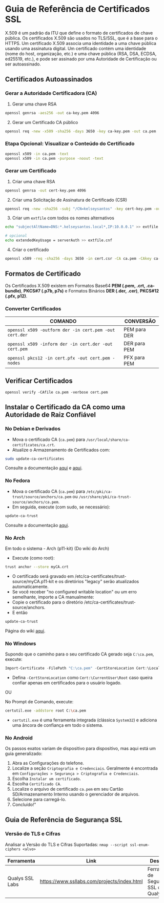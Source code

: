 # Guia de Referência de Certificados SSL

X.509 é um padrão da ITU que define o formato de certificados de chave pública. Os certificados X.509 são usados no TLS/SSL, que é a base para o HTTPS. Um certificado X.509 associa uma identidade a uma chave pública usando uma assinatura digital. Um certificado contém uma identidade (nome do host, organização, etc.) e uma chave pública (RSA, DSA, ECDSA, ed25519, etc.), e pode ser assinado por uma Autoridade de Certificação ou ser autoassinado.

## Certificados Autoassinados

### Gerar a Autoridade Certificadora (CA)
1. Gerar uma chave RSA
```bash
openssl genrsa -aes256 -out ca-key.pem 4096
```
2. Gerar um Certificado CA público
```bash
openssl req -new -x509 -sha256 -days 3650 -key ca-key.pem -out ca.pem
```

### Etapa Opcional: Visualizar o Conteúdo do Certificado
```bash
openssl x509 -in ca.pem -text
openssl x509 -in ca.pem -purpose -noout -text
```

### Gerar um Certificado
1. Criar uma chave RSA
```bash
openssl genrsa -out cert-key.pem 4096
```
2. Criar uma Solicitação de Assinatura de Certificado (CSR)
```bash
openssl req -new -sha256 -subj "/CN=kelseysantos" -key cert-key.pem -out cert.csr
```
3. Criar um `extfile` com todos os nomes alternativos
```bash
echo "subjectAltName=DNS:*.kelseysantos.local*,IP:10.0.0.1" >> extfile.cnf
```
```bash
# opcional
echo extendedKeyUsage = serverAuth >> extfile.cnf
```
4. Criar o certificado
```bash
openssl x509 -req -sha256 -days 3650 -in cert.csr -CA ca.pem -CAkey ca-key.pem -out cert.pem -extfile extfile.cnf -CAcreateserial
```

## Formatos de Certificado

Os Certificados X.509 existem em Formatos Base64 **PEM (.pem, .crt, .ca-bundle)**, **PKCS#7 (.p7b, p7s)** e Formatos Binários **DER (.der, .cer)**, **PKCS#12 (.pfx, p12)**.

### Converter Certificados

COMANDO | CONVERSÃO
---|---
`openssl x509 -outform der -in cert.pem -out cert.der` | PEM para DER
`openssl x509 -inform der -in cert.der -out cert.pem` | DER para PEM
`openssl pkcs12 -in cert.pfx -out cert.pem -nodes` | PFX para PEM

## Verificar Certificados
`openssl verify -CAfile ca.pem -verbose cert.pem`

## Instalar o Certificado da CA como uma Autoridade de Raiz Confiável

### No Debian e Derivados
- Mova o certificado CA (`ca.pem`) para `/usr/local/share/ca-certificates/ca.crt`.
- Atualize o Armazenamento de Certificados com:
```bash
sudo update-ca-certificates
```

Consulte a documentação [aqui](https://wiki.debian.org/Self-Signed_Certificate) e [aqui](https://manpages.debian.org/buster/ca-certificates/update-ca-certificates.8.en.html).

### No Fedora
- Mova o certificado CA (`ca.pem`) para `/etc/pki/ca-trust/source/anchors/ca.pem` ou `/usr/share/pki/ca-trust-source/anchors/ca.pem`.
- Em seguida, execute (com sudo, se necessário):
```bash
update-ca-trust
```

Consulte a documentação [aqui](https://docs.fedoraproject.org/en-US/quick-docs/using-shared-system-certificates/).

### No Arch
Em todo o sistema - Arch (p11-kit)
(Do wiki do Arch)
- Execute (como root):
```bash
trust anchor --store myCA.crt
```
- O certificado será gravado em /etc/ca-certificates/trust-source/myCA.p11-kit e os diretórios "legacy" serão atualizados automaticamente.
- Se você receber "no configured writable location" ou um erro semelhante, importe a CA manualmente:
- Copie o certificado para o diretório /etc/ca-certificates/trust-source/anchors.
- E então
```bash 
update-ca-trust
```
Página do wiki [aqui](https://wiki.archlinux.org/title/User:Grawity/Adding_a_trusted_CA_certificate).

### No Windows

Supondo que o caminho para o seu certificado CA gerado seja `C:\ca.pem`, execute:
```powershell
Import-Certificate -FilePath "C:\ca.pem" -CertStoreLocation Cert:\LocalMachine\Root
```
- Defina `-CertStoreLocation` como `Cert:\CurrentUser\Root` caso queira confiar apenas em certificados para o usuário logado.

OU

No Prompt de Comando, execute:
```sh
certutil.exe -addstore root C:\ca.pem
```

- `certutil.exe` é uma ferramenta integrada (clássica `System32`) e adiciona uma âncora de confiança em todo o sistema.

### No Android

Os passos exatos variam de dispositivo para dispositivo, mas aqui está um guia generalizado:
1. Abra as Configurações do telefone.
2. Localize a seção `Criptografia e Credenciais`. Geralmente é encontrada em `Configurações > Segurança > Criptografia e Credenciais`.
3. Escolha `Instalar um certificado`.
4. Escolha `Certificado CA`.
5. Localize o arquivo de certificado `ca.pem` em seu Cartão SD/Armazenamento Interno usando o gerenciador de arquivos.
6. Selecione para carregá-lo.
7. Concluído!"


## Guia de Referência de Segurança SSL
### Versão do TLS e Cifras
Analisar a Versão do TLS e Cifras Suportadas: `nmap --script ssl-enum-ciphers <alvo>`

Ferramenta | Link | Descrição
---|---|---
Qualys SSL Labs | https://www.ssllabs.com/projects/index.html | Ferramentas de Segurança SSL da Qualys